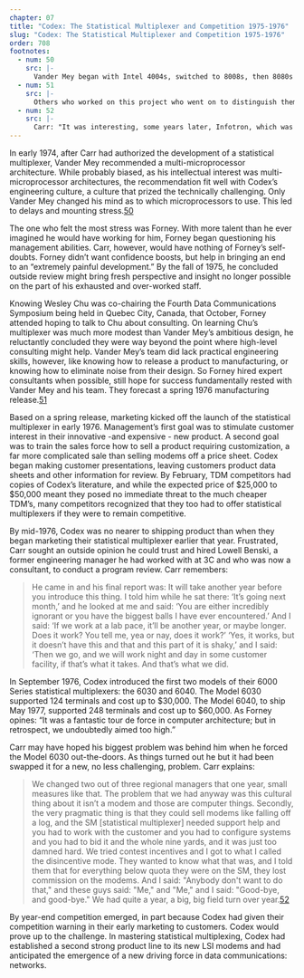 ```yaml
---
chapter: 07
title: "Codex: The Statistical Multiplexer and Competition 1975-1976"
slug: "Codex: The Statistical Multiplexer and Competition 1975-1976"
order: 708
footnotes:
  - num: 50
    src: |-
      Vander Mey began with Intel 4004s, switched to 8008s, then 8080s and next to Motorola’s 6800s and finally to Advanced Micro Devices’ 2900. They stayed with the 6800s.
  - num: 51
    src: |- 
      Others who worked on this project who went on to distinguish themselves both at Codex and other companies were: Steve Finn (founder of Bytex), Jim Hart, Bill Tao (founder of Ztel), and Larry Krakauer.
  - num: 52
    src: |- 
      Carr: "It was interesting, some years later, Infotron, which was in the mux business, went into the modem business probably '79 or '80, and their VP called John Pugh up and said:  'Maybe you can tell me something.  You've got these mixed product lines.  Can you tell me how to get mux salesmen to sell modems?'  And John just lost it, because we had been at the end of three years trying to get modem salesmen to sell multiplexers."
---
```


In early 1974, after Carr had authorized the development of a statistical multiplexer, Vander Mey recommended a multi-microprocessor architecture. While probably biased, as his intellectual interest was multi-microprocessor architectures, the recommendation fit well with Codex’s engineering culture, a culture that prized the technically challenging. Only Vander Mey changed his mind as to which microprocessors to use. This led to delays and mounting stress.<a name="fnloc50" href="#fn50">50</a>

The one who felt the most stress was Forney. With more talent than he ever imagined he would have working for him, Forney began questioning his management abilities. Carr, however, would have nothing of Forney’s self-doubts. Forney didn’t want confidence boosts, but help in bringing an end to an “extremely painful development.” By the fall of 1975, he concluded outside review might bring fresh perspective and insight no longer possible on the part of his exhausted and over-worked staff.

Knowing Wesley Chu was co-chairing the Fourth Data Communications Symposium being held in Quebec City, Canada, that October, Forney attended hoping to talk to Chu about consulting. On learning Chu’s multiplexer was much more modest than Vander Mey’s ambitious design, he reluctantly concluded they were way beyond the point where high-level consulting might help. Vander Mey’s team did lack practical engineering skills, however, like knowing how to release a product to manufacturing, or knowing how to eliminate noise from their design. So Forney hired expert consultants when possible, still hope for success fundamentally rested with Vander Mey and his team. They forecast a spring 1976 manufacturing release.<a name="fnloc51" href="#fn51">51</a>

Based on a spring release, marketing kicked off the launch of the statistical multiplexer in early 1976. Management’s first goal was to stimulate customer interest in their innovative -and expensive - new product. A second goal was to train the sales force how to sell a product requiring customization, a far more complicated sale than selling modems off a price sheet. Codex began making customer presentations, leaving customers product data sheets and other information for review. By February, TDM competitors had copies of Codex’s literature, and while the expected price of $25,000 to $50,000 meant they posed no immediate threat to the much cheaper TDM’s, many competitors recognized that they too had to offer statistical multiplexers if they were to remain competitive.

By mid-1976, Codex was no nearer to shipping product than when they began marketing their statistical multiplexer earlier that year. Frustrated, Carr sought an outside opinion he could trust and hired Lowell Benski, a former engineering manager he had worked with at 3C and who was now a consultant, to conduct a program review. Carr remembers:

>He came in and his final report was: It will take another year before you introduce this thing. I told him while he sat there: ‘It’s going next month,’ and he looked at me and said: ‘You are either incredibly ignorant or you have the biggest balls I have ever encountered.’ And I said: ‘If we work at a lab pace, it’ll be another year, or maybe longer. Does it work? You tell me, yea or nay, does it work?’ ‘Yes, it works, but it doesn’t have this and that and this part of it is shaky,’ and I said: ‘Then we go, and we will work night and day in some customer facility, if that’s what it takes. And that’s what we did.

In September 1976, Codex introduced the first two models of their 6000 Series statistical multiplexers: the 6030 and 6040. The Model 6030 supported 124 terminals and cost up to $30,000. The Model 6040, to ship May 1977, supported 248 terminals and cost up to $60,000. As Forney opines: “It was a fantastic tour de force in computer architecture; but in retrospect, we undoubtedly aimed too high.”

Carr may have hoped his biggest problem was behind him when he forced the Model 6030 out-the-doors. As things turned out he but it had been swapped it for a new, no less challenging, problem. Carr explains:

>We changed two out of three regional managers that one year, small measures like that. The problem that we had anyway was this cultural thing about it isn’t a modem and those are computer things. Secondly, the very pragmatic thing is that they could sell modems like falling off a log, and the SM [statistical multiplexer] needed support help and you had to work with the customer and you had to configure systems and you had to bid it and the whole nine yards, and it was just too damned hard. We tried contest incentives and I got to what I called the disincentive mode. They wanted to know what that was, and I told them that for everything below quota they were on the SM, they lost commission on the modems.  And I said:  "Anybody don't want to do that," and these guys said:  "Me," and "Me," and I said:  "Good-bye, and good-bye."  We had quite a year, a big, big field turn over year.<a name="fnloc52" href="#fn52">52</a>

By year-end competition emerged, in part because Codex had given their competition warning in their early marketing to customers. Codex would prove up to the challenge. In mastering statistical multiplexing, Codex had established a second strong product line to its new LSI modems and had anticipated the emergence of a new driving force in data communications: networks.
